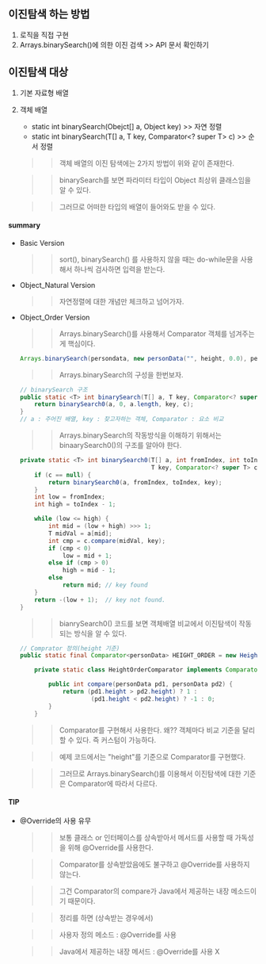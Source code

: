 ## 이진탐색 하는 방법
1. 로직을 직접 구현 
2. Arrays.binarySearch()에 의한 이진 검색 >> API 문서 확인하기

## 이진탐색 대상
1. 기본 자료형 배열
2. 객체 배열
    - static int binarySearch(Obejct[] a, Object key) >> 자연 정렬
    - static <T> int binarySearch(T[] a, T key, Comparator<? super T> c) >> 순서 정렬

    >> 객체 배열의 이진 탐색에는 2가지 방법이 위와 같이 존재한다.
    
    >> binarySearch를 보면 파라미터 타입이 Object 최상위 클래스임을 알 수 있다.
    
    >> 그러므로 어떠한 타입의 배열이 들어와도 받을 수 있다.

#### summary
- Basic Version
    >> sort(), binarySearch() 를 사용하지 않을 때는 do-while문을 사용해서 하나씩 검사하면 입력을 받는다.
- Object_Natural Version
    >> 자연정렬에 대한 개념만 체크하고 넘어가자.
- Object_Order Version
    >> Arrays.binarySearch()를 사용해서 Comparator 객체를 넘겨주는게 핵심이다.
    ```Java
    Arrays.binarySearch(persondata, new personData("", height, 0.0), personData.HEIGHT_ORDER);
    ```
    
    >> Arrays.binarySearch의 구성을 한번보자.
    ```Java
    // binarySearch 구조
    public static <T> int binarySearch(T[] a, T key, Comparator<? super T> c) {
        return binarySearch0(a, 0, a.length, key, c);
    }
    // a : 주어진 배열, key : 찾고자하는 객체, Comparator : 요소 비교 
    ```
    
    >> Arrays.binarySearch의 작동방식을 이해하기 위해서는 binaarySearch0()의 구조를 알아야 한다.
    ```Java
    private static <T> int binarySearch0(T[] a, int fromIndex, int toIndex,
                                         T key, Comparator<? super T> c) {
        if (c == null) {
            return binarySearch0(a, fromIndex, toIndex, key);
        }
        int low = fromIndex;
        int high = toIndex - 1;

        while (low <= high) {
            int mid = (low + high) >>> 1;
            T midVal = a[mid];
            int cmp = c.compare(midVal, key);
            if (cmp < 0)
                low = mid + 1;
            else if (cmp > 0)
                high = mid - 1;
            else
                return mid; // key found
        }
        return -(low + 1);  // key not found.
    }
    ```
    >> bianrySearch0() 코드를 보면 객체배열 비교에서 이진탐색이 작동되는 방식을 알 수 있다.

    ```Java
    // Comprator 정의(height 기준)
    public static final Comparator<personData> HEIGHT_ORDER = new HeightOrderComparator(); 

        private static class HeightOrderComparator implements Comparator<personData> {

            public int compare(personData pd1, personData pd2) {
                return (pd1.height > pd2.height) ? 1 :
                        (pd1.height < pd2.height) ? -1 : 0;
            }
        }
    ```
    
    >> Comparator를 구현해서 사용한다. 왜?? 객체마다 비교 기준을 달리할 수 있다. 즉 커스텀이 가능하다.
    
    >> 예제 코드에서는 "height"를 기준으로 Comparator를 구현했다.
    
    >> 그러므로 Arrays.binarySearch()를 이용해서 이진탐색에 대한 기준은 Comparator에 따라서 다르다.



#### TIP
- @Override의 사용 유무
    >> 보통 클래스 or 인터페이스를 상속받아서 메서드를 사용할 때 가독성을 위해 @Override를 사용한다.
    
    >> Comparator를 상속받았음에도 불구하고 @Override를 사용하지 않는다.
    
    >> 그건 Comparator의 compare가 Java에서 제공하는 내장 메소드이기 때문이다.
    
    >> 정리를 하면 (상속받는 경우에서)
    
    >> 사용자 정의 메소드 : @Override를 사용
    
    >> Java에서 제공하는 내장 메서드 : @Override를 사용 X 
        
